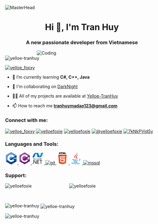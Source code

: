 ![MasterHead](https://cdn.discordapp.com/attachments/1161871381743554560/1279762810808696885/Yelloe_wagging_tail.gif?ex=66d59f7e&is=66d44dfe&hm=bea4bcd8f2e71e6373401d0e2cbac12774fcc0aab4aaa0181a58a75abc95c44d&)
<h1 align="center">Hi 👀, I'm Tran Huy</h1>
<h3 align="center">A new passionate developer from Vietnamese</h3>
<img align="right" alt="Coding" width="400" src="https://cdn.discordapp.com/attachments/1161871381743554560/1279772755612401675/Yelloe_avatar_pfp.gif?ex=66d5a8c1&is=66d45741&hm=1ca11d1e5ef81fd45e2a988186ac3333dfa0442740a5f90fe0430d9dadb8c369&">

<p align="left"> <img src="https://komarev.com/ghpvc/?username=yelloe-tranhuy&label=Profile%20views&color=0e75b6&style=flat" alt="yelloe-tranhuy" /> </p>

<p align="left"> <a href="https://twitter.com/yelloe_foxxy" target="blank"><img src="https://img.shields.io/twitter/follow/yelloe_foxxy?logo=twitter&style=for-the-badge" alt="yelloe_foxxy" /></a> </p>

- 🌱 I’m currently learning **C#, C++, Java**

- 🤝 I'm collaborating on [DarkNight](https://github.com/Minosuko/DarkNight)

- 👨‍💻 All of my projects are available at [Yelloe-TranHuy](https://github.com/Yelloe-TranHuy)

- 📫 How to reach me **tranhuymadao123@gmail.com**

<h3 align="left">Connect with me:</h3>
<p align="left">
<a href="https://twitter.com/yelloe_foxxy" target="blank"><img align="center" src="https://raw.githubusercontent.com/rahuldkjain/github-profile-readme-generator/master/src/images/icons/Social/twitter.svg" alt="yelloe_foxxy" height="30" width="40" /></a>
<a href="https://fb.com/yelloefoxie" target="blank"><img align="center" src="https://raw.githubusercontent.com/rahuldkjain/github-profile-readme-generator/master/src/images/icons/Social/facebook.svg" alt="yelloefoxie" height="30" width="40" /></a>
<a href="https://instagram.com/yelloefoxie" target="blank"><img align="center" src="https://raw.githubusercontent.com/rahuldkjain/github-profile-readme-generator/master/src/images/icons/Social/instagram.svg" alt="yelloefoxie" height="30" width="40" /></a>
<a href="https://www.youtube.com/c/@yelloefoxie" target="blank"><img align="center" src="https://raw.githubusercontent.com/rahuldkjain/github-profile-readme-generator/master/src/images/icons/Social/youtube.svg" alt="@yelloefoxie" height="30" width="40" /></a>
<a href="https://discord.gg/7kNkPVjdSy" target="blank"><img align="center" src="https://raw.githubusercontent.com/rahuldkjain/github-profile-readme-generator/master/src/images/icons/Social/discord.svg" alt="7kNkPVjdSy" height="30" width="40" /></a>
</p>

<h3 align="left">Languages and Tools:</h3>
<p align="left"> <a href="https://www.w3schools.com/cpp/" target="_blank" rel="noreferrer"> <img src="https://raw.githubusercontent.com/devicons/devicon/master/icons/cplusplus/cplusplus-original.svg" alt="cplusplus" width="40" height="40"/> </a> <a href="https://www.w3schools.com/cs/" target="_blank" rel="noreferrer"> <img src="https://raw.githubusercontent.com/devicons/devicon/master/icons/csharp/csharp-original.svg" alt="csharp" width="40" height="40"/> </a> <a href="https://dotnet.microsoft.com/" target="_blank" rel="noreferrer"> <img src="https://raw.githubusercontent.com/devicons/devicon/master/icons/dot-net/dot-net-original-wordmark.svg" alt="dotnet" width="40" height="40"/> </a> <a href="https://git-scm.com/" target="_blank" rel="noreferrer"> <img src="https://www.vectorlogo.zone/logos/git-scm/git-scm-icon.svg" alt="git" width="40" height="40"/> </a> <a href="https://www.w3.org/html/" target="_blank" rel="noreferrer"> <img src="https://raw.githubusercontent.com/devicons/devicon/master/icons/html5/html5-original-wordmark.svg" alt="html5" width="40" height="40"/> </a> <a href="https://www.java.com" target="_blank" rel="noreferrer"> <img src="https://raw.githubusercontent.com/devicons/devicon/master/icons/java/java-original.svg" alt="java" width="40" height="40"/> </a> <a href="https://www.microsoft.com/en-us/sql-server" target="_blank" rel="noreferrer"> <img src="https://www.svgrepo.com/show/303229/microsoft-sql-server-logo.svg" alt="mssql" width="40" height="40"/> </a> </p>

<h3 align="left">Support:</h3>
<p><a href="https://www.buymeacoffee.com/yelloefoxie"> <img align="left" src="https://cdn.buymeacoffee.com/buttons/v2/default-yellow.png" height="50" width="210" alt="yelloefoxie" /></a><a href="https://ko-fi.com/yelloefoxie"> <img align="left" src="https://cdn.ko-fi.com/cdn/kofi3.png?v=3" height="50" width="210" alt="yelloefoxie" /></a></p><br><br><br>

<p><img align="left" src="https://github-readme-stats.vercel.app/api/top-langs?username=yelloe-tranhuy&show_icons=true&locale=en&layout=compact" alt="yelloe-tranhuy" /></p>

<p>&nbsp;<img align="center" src="https://github-readme-stats.vercel.app/api?username=yelloe-tranhuy&show_icons=true&locale=en" alt="yelloe-tranhuy" /></p>

<p><img align="center" src="https://github-readme-streak-stats.herokuapp.com/?user=yelloe-tranhuy&" alt="yelloe-tranhuy" /></p>
